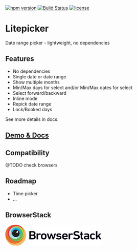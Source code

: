 [![npm version](https://badge.fury.io/js/litepicker.svg)](https://www.npmjs.com/package/litepicker) [![Build Status](https://travis-ci.org/wakirin/Litepicker.svg?branch=master)](https://travis-ci.org/wakirin/Litepicker) [![license](https://img.shields.io/github/license/mashape/apistatus.svg)](https://github.com/wakirin/Litepicker/blob/master/README.md)

Litepicker
=========

Date range picker - lightweight, no dependencies

## Features
* No dependencies
* Single date or date range
* Show multiple months
* Min/Max days for select and/or Min/Max dates for select
* Select forward/backward
* Inline mode
* Repick date range
* Lock/Booked days  
  
See more details in docs.

## [Demo & Docs](https://wakirin.github.io/Litepicker)

## Compatibility
@TODO check browsers

## Roadmap
* Time picker
* ...

## BrowserStack
[![](docs/images/Browserstack-logo.png)](https://www.browserstack.com/)